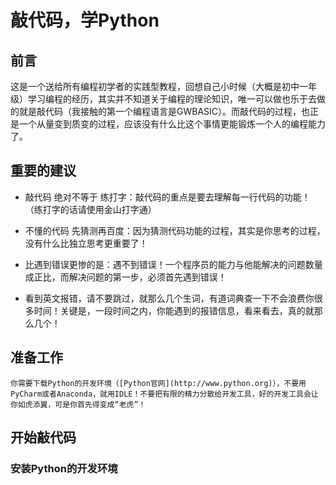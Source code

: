 # 敲代码，学Python

## 前言

这是一个送给所有编程初学者的实践型教程，回想自己小时候（大概是初中一年级）学习编程的经历，其实并不知道关于编程的理论知识，唯一可以做也乐于去做的就是敲代码（我接触的第一个编程语言是GWBASIC）。而敲代码的过程，也正是一个从量变到质变的过程，应该没有什么比这个事情更能锻炼一个人的编程能力了。

## 重要的建议

- 敲代码 绝对不等于 练打字：敲代码的重点是要去理解每一行代码的功能！（练打字的话请使用金山打字通）

- 不懂的代码 先猜测再百度：因为猜测代码功能的过程，其实是你思考的过程，没有什么比独立思考更重要了！

- 比遇到错误更惨的是：遇不到错误！一个程序员的能力与他能解决的问题数量成正比，而解决问题的第一步，必须首先遇到错误！

- 看到英文报错，请不要跳过，就那么几个生词，有道词典查一下不会浪费你很多时间！关键是，一段时间之内，你能遇到的报错信息，看来看去，真的就那么几个！

## 准备工作

    你需要下载Python的开发环境（[Python官网](http://www.python.org)），不要用PyCharm或者Anaconda，就用IDLE！不要把有限的精力分散给开发工具，好的开发工具会让你如虎添翼，可是你首先得变成“老虎”！


## 开始敲代码
### 安装Python的开发环境